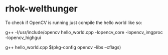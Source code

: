 rhok-welthunger
===============

To check if OpenCV is running just compile the hello world like so:

g++ -I/usr/include/opencv hello_world.cpp -lopencv_core -lopencv_imgproc -lopencv_highgui

g++ hello_world.cpp $(pkg-config opencv –libs –cflags)
